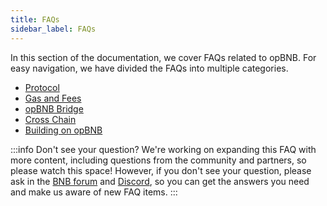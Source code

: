 ```yaml
---
title: FAQs
sidebar_label: FAQs
---
```


In this section of the documentation, we cover FAQs related to opBNB. For easy navigation, we have divided the FAQs into multiple categories.

* [Protocol](protocol-faqs.md)
* [Gas and Fees](gas-and-fees-faqs.md)
* [opBNB Bridge](opbnb-bridge-faqs.md)
* [Cross Chain](cross-chain-faqs.md)
* [Building on opBNB](build-on-opbnb-faqs.md)

:::info Don't see your question?
We're working on expanding this FAQ with more content, including questions from the community and partners, so please watch this space! However, if you don't see your question, please ask in the [BNB forum](https://forum.bnbchain.org/) and [Discord](https://discord.com/invite/bnbchain
), so you can get the answers you need and make us aware of new FAQ items.
:::